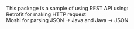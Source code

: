 This package is a sample of using REST API using: <br/>
Retrofit for making HTTP request <br/>
Moshi for parsing JSON -> Java and Java -> JSON